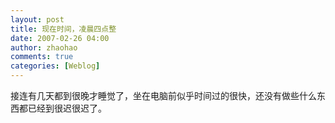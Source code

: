 ```yaml
---
layout: post
title: 现在时间，凌晨四点整
date: 2007-02-26 04:00
author: zhaohao
comments: true
categories: [Weblog]
---
```

接连有几天都到很晚才睡觉了，坐在电脑前似乎时间过的很快，还没有做些什么东西都已经到很迟很迟了。
